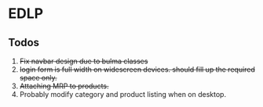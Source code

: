 # EDLP
## Todos
1. ~~Fix navbar design due to bulma classes~~
2. ~~login form is full width on widescreen devices. should fill up the required space only.~~
3. ~~Attaching MRP to products.~~
4. Probably modify category and product listing when on desktop. 
